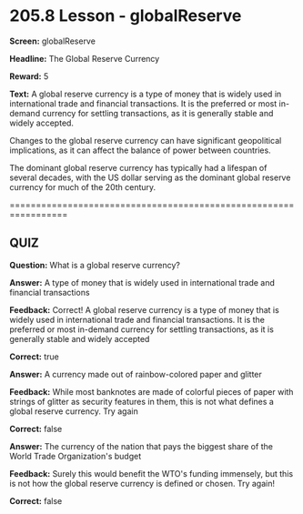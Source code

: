 # 205.8 Lesson - globalReserve

**Screen:** globalReserve

**Headline:** The Global Reserve Currency

**Reward:** 5

**Text:** A global reserve currency is a type of money that is widely used in international trade and financial transactions. It is the preferred or most in-demand currency for settling transactions, as it is generally stable and widely accepted.

Changes to the global reserve currency can have significant geopolitical implications, as it can affect the balance of power between countries.

The dominant global reserve currency has typically had a lifespan of several decades, with the US dollar serving as the dominant global reserve currency for much of the 20th century.

\=================================================================

## QUIZ

**Question:** What is a global reserve currency?

**Answer:** A type of money that is widely used in international trade and financial transactions

**Feedback:** Correct! A global reserve currency is a type of money that is widely used in international trade and financial transactions. It is the preferred or most in-demand currency for settling transactions, as it is generally stable and widely accepted

**Correct:** true

**Answer:** A currency made out of rainbow-colored paper and glitter

**Feedback:** While most banknotes are made of colorful pieces of paper with strings of glitter as security features in them, this is not what defines a global reserve currency. Try again

**Correct:** false

**Answer:** The currency of the nation that pays the biggest share of the World Trade Organization's budget

**Feedback:** Surely this would benefit the WTO's funding immensely, but this is not how the global reserve currency is defined or chosen. Try again!

**Correct:** false

<figure><img src="../.gitbook/assets/205-08.png" alt=""><figcaption></figcaption></figure>
